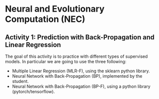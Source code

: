 # Neural and Evolutionary Computation (NEC)

## Activity 1: Prediction with Back-Propagation and Linear Regression

The goal of this activity is to practice with different types of supervised models. In particular we are going to use the three following:
* Multiple Linear Regression (MLR-F), using the sklearn python library.
* Neural Network with Back-Propagation (BP), implemented by the student.
* Neural Network with Back-Propagation (BP-F), using a python library (pytorch/tensorflow).